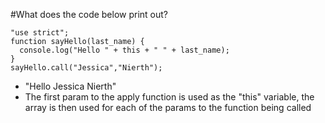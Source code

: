 #What does the code below print out?
```
"use strict";
function sayHello(last_name) {
  console.log("Hello " + this + " " + last_name);
}
sayHello.call("Jessica","Nierth");
```
* "Hello Jessica Nierth"
* The first param to the apply function is used as the "this" variable, the array is then used for each of the params to the function being called
